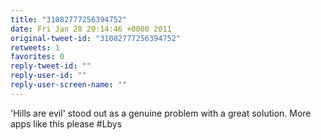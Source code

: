 ```yaml
---
title: "31082777256394752"
date: Fri Jan 28 20:14:46 +0000 2011
original-tweet-id: "31082777256394752"
retweets: 1
favorites: 0
reply-tweet-id: ""
reply-user-id: ""
reply-user-screen-name: ""
---
```

'Hills are evil' stood out as a genuine problem with a great solution. More apps like this please #Lbys
